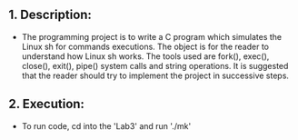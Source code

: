 ## 1. Description:
  * The programming project is to write a C program which simulates the Linux sh for commands executions. The object is for the reader to understand how Linux sh works. The tools used are fork(), exec(), close(), exit(), pipe() system calls and string operations. It is suggested that the reader should try to implement the project in successive steps.

## 2. Execution:
  * To run code, cd into the 'Lab3' and run './mk'
